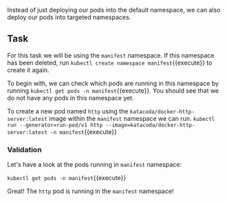 Instead of just deploying our pods into the default namespace, we can also deploy our pods into targeted namespaces.

## Task

For this task we will be using the `manifest` namespace. If this namespace has been deleted, run `kubectl create namespace manifest`{{execute}} to create it again.

To begin with, we can check which pods are running in this namespace by running `kubectl get pods -n manifest`{{execute}}. You should see that we do not have any pods in this namespace yet.

To create a new pod named `http` using the `katacoda/docker-http-server:latest` image within the `manifest` namespace we can run. 
`kubectl run --generator=run-pod/v1 http --image=katacoda/docker-http-server:latest -n manifest`{{execute}}

### Validation
Let's have a look at the pods running in `manifest` namespace:

`kubectl get pods -n manifest`{{execute}}

Great! The `http` pod is running in the `manifest` namespace!
